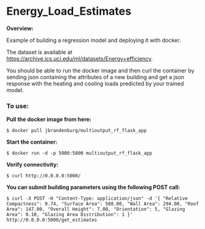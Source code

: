 # Energy_Load_Estimates

**Overview:**

Example of building a regression model and deploying it with docker.

The dataset is available at https://archive.ics.uci.edu/ml/datasets/Energy+efficiency. 

You should be able to run the docker image and then curl the container by sending json containing the 
attributes of a new building and get a json response with the heating and cooling loads 
predicted by your trained model. 

### To use:
**Pull the docker image from here:**

`$ docker pull jbrandenburg/multioutput_rf_flask_app`

**Start the container:**

`$ docker run -d -p 5000:5000 multioutput_rf_flask_app`

**Verify connectivity:**

`$ curl http://0.0.0.0:5000/`

**You can submit building parameters using the following POST call:**

`$ curl -X POST -H "Content-Type: application/json" -d '{
    "Relative Compactness": 0.74,
    "Surface Area": 588.00,
    "Wall Area": 294.00,
    "Roof Area": 147.00,
    "Overall Height": 7.00,
    "Orientation": 5,
    "Glazing Area": 0.10,
    "Glazing Area Distribution": 1
}' http://0.0.0.0:5000/get_estimates`
